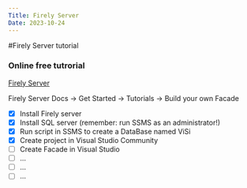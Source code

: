 ```yaml
---
Title: Firely Server
Date: 2023-10-24
---
```

#Firely Server tutorial

### Online free tutrorial

[Firely Server](https://docs.fire.ly/projects/Firely-Server/en/latest)

Firely Server Docs -> Get Started -> Tutorials -> Build your own Facade

- [X] Install Firely server
- [X] Install SQL server (remember: run SSMS as an administrator!)
- [X] Run script in SSMS to create a DataBase named ViSi 
- [X] Create project in Visual Studio Community
- [ ] Create Facade in Visual Studio
- [ ] ...
- [ ] ...
- [ ] ...
